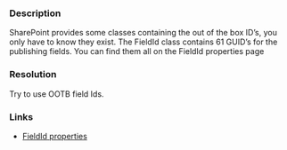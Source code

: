 ﻿---
Title: Use FieldId class
FileName: resp510255.html
---
### Description
SharePoint provides some classes containing the out of the box ID’s, you only have to know they exist. The FieldId class contains 61 GUID’s for the publishing fields. You can find them all on the FieldId properties page

### Resolution
Try to use OOTB field Ids.

### Links
- [FieldId properties](http://msdn.microsoft.com/en-us/library/microsoft.sharepoint.publishing.fieldid_properties.aspx)
